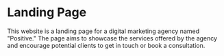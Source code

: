 # Landing Page
 This website is a landing page for a digital marketing agency named "Positive." The page aims to showcase the services offered by the agency and encourage potential clients to get in touch or book a consultation.
